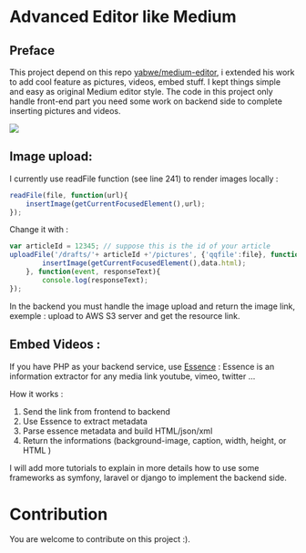 # Advanced Editor like Medium

## Preface
This project depend on this repo [yabwe/medium-editor](https://github.com/yabwe/medium-editor), i extended his work to add cool feature as pictures, videos, embed stuff.
I kept things simple and easy as original Medium editor style.
The code in this project only handle front-end part you need some work on backend side to complete inserting pictures and videos.

![](http://abenbachir.github.io/MediumEditor/assets/images/photo1.png)


## Image upload:
I currently use readFile function (see line 241) to render images locally :
```javascript
readFile(file, function(url){
	insertImage(getCurrentFocusedElement(),url);
});
```
Change it with :
```javascript
var articleId = 12345; // suppose this is the id of your article
uploadFile('/drafts/'+ articleId +'/pictures', {'qqfile':file}, function(data){
        insertImage(getCurrentFocusedElement(),data.html);
    }, function(event, responseText){
        console.log(responseText);
});
```
In the backend you must handle the image upload and return the image link, exemple : upload to AWS S3 server and get the resource link.

## Embed Videos :
If you have PHP as your backend service, use [Essence](https://github.com/essence/essence) : Essence is an information extractor for any media link youtube, vimeo, twitter …

How it works :

1. Send the link from frontend to backend 
2. Use Essence to extract metadata
3. Parse essence metadata and build HTML/json/xml 
4. Return the informations (background-image, caption, width, height, or HTML )

I will add more tutorials to explain in more details how to use some frameworks as symfony, laravel or django to implement the backend side.

# Contribution
You are welcome to contribute on this project :).

